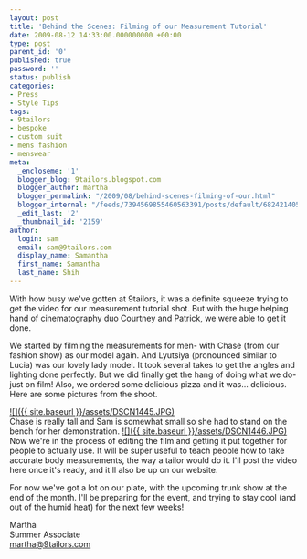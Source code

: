 ```yaml
---
layout: post
title: 'Behind the Scenes: Filming of our Measurement Tutorial'
date: 2009-08-12 14:33:00.000000000 +00:00
type: post
parent_id: '0'
published: true
password: ''
status: publish
categories:
- Press
- Style Tips
tags:
- 9tailors
- bespoke
- custom suit
- mens fashion
- menswear
meta:
  _encloseme: '1'
  blogger_blog: 9tailors.blogspot.com
  blogger_author: martha
  blogger_permalink: "/2009/08/behind-scenes-filming-of-our.html"
  blogger_internal: "/feeds/7394569855460563391/posts/default/6824214058422199103"
  _edit_last: '2'
  _thumbnail_id: '2159'
author:
  login: sam
  email: sam@9tailors.com
  display_name: Samantha
  first_name: Samantha
  last_name: Shih
---
```

With how busy we've gotten at 9tailors, it was a definite squeeze trying to get the video for our measurement tutorial shot. But with the huge helping hand of cinematography duo Courtney and Patrick, we were able to get it done.

We started by filming the measurements for men- with Chase (from our fashion show) as our model again. And Lyutsiya (pronounced similar to Lucia) was our lovely lady model. It took several takes to get the angles and lighting done perfectly. But we did finally get the hang of doing what we do- just on film! Also, we ordered some delicious pizza and it was... delicious. Here are some pictures from the shoot.

[![]({{ site.baseurl }}/assets/DSCN1445.JPG)](http://1.bp.blogspot.com/_vD5aUw8ycQs/SoLgDd7TJ5I/AAAAAAAAADk/xikTPghyHKo/s1600-h/DSCN1445.JPG)  
Chase is really tall and Sam is somewhat small so she had to stand on the bench for her demonstration. [![]({{ site.baseurl }}/assets/DSCN1446.JPG)](http://1.bp.blogspot.com/_vD5aUw8ycQs/SoLgO7sNvLI/AAAAAAAAADs/q8m2S8JEp9g/s1600-h/DSCN1446.JPG)   
Now we're in the process of editing the film and getting it put together for people to actually use. It will be super useful to teach people how to take accurate body measurements, the way a tailor would do it. I'll post the video here once it's ready, and it'll also be up on our website.

For now we've got a lot on our plate, with the upcoming trunk show at the end of the month. I'll be preparing for the event, and trying to stay cool (and out of the humid heat) for the next few weeks!

Martha  
Summer Associate  
[martha@9tailors.com](mailto:martha@9tailors.com)